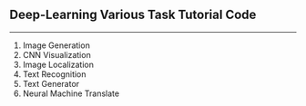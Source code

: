 ## Deep-Learning Various Task Tutorial Code
---

1. Image Generation
2. CNN Visualization
3. Image Localization
4. Text Recognition
5. Text Generator
6. Neural Machine Translate
